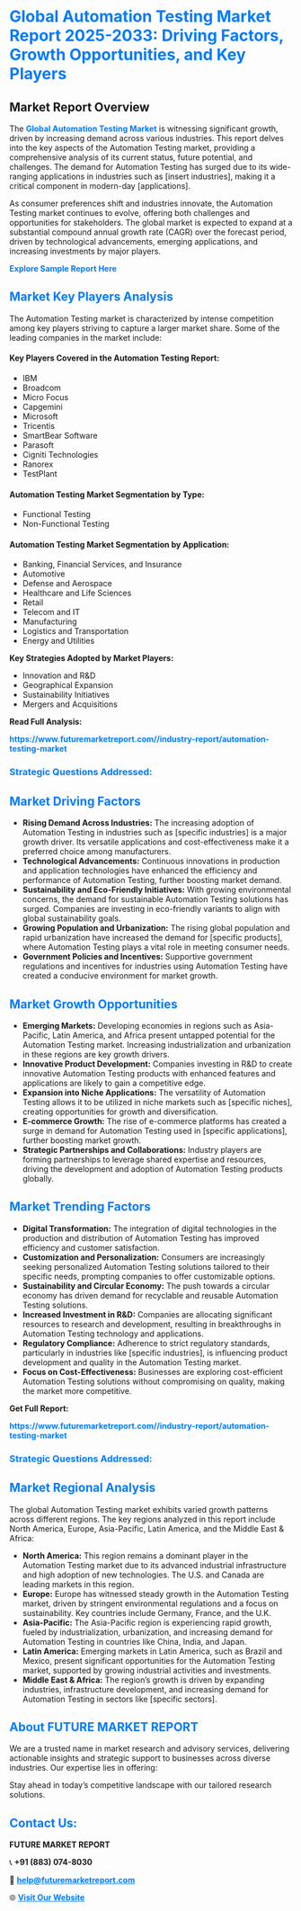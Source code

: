 <h1 style="color: #007BFF;">Global Automation Testing Market Report 2025-2033: Driving Factors, Growth Opportunities, and Key Players</h1>

<section id="overview">
<h2>Market Report Overview</h2>
<p>The <a href="https://www.futuremarketreport.com//industry-report/automation-testing-market" style="color: #007BFF; text-decoration: none;"><strong>Global Automation Testing Market</strong></a> is witnessing significant growth, driven by increasing demand across various industries. This report delves into the key aspects of the Automation Testing market, providing a comprehensive analysis of its current status, future potential, and challenges. The demand for Automation Testing has surged due to its wide-ranging applications in industries such as [insert industries], making it a critical component in modern-day [applications].</p>
<p>As consumer preferences shift and industries innovate, the Automation Testing market continues to evolve, offering both challenges and opportunities for stakeholders. The global market is expected to expand at a substantial compound annual growth rate (CAGR) over the forecast period, driven by technological advancements, emerging applications, and increasing investments by major players.</p>
</section>

<section id="overview">
<p><a href="https://www.futuremarketreport.com//request-sample/reportId=59883" style="color: #007BFF; text-decoration: none;"><strong>Explore Sample Report Here</strong></a></p>
</section>

<section id="key-players">
<h2 style="color: #007BFF;">Market Key Players Analysis</h2>
<p>The Automation Testing market is characterized by intense competition among key players striving to capture a larger market share. Some of the leading companies in the market include:</p>
<h4>Key Players Covered in the Automation Testing Report:</h4>
<ul><li>IBM</li><li>Broadcom</li><li>Micro Focus</li><li>Capgemini</li><li>Microsoft</li><li>Tricentis</li><li>SmartBear Software</li><li>Parasoft</li><li>Cigniti Technologies</li><li>Ranorex</li><li>TestPlant</li></ul>
<h4>Automation Testing Market Segmentation by Type:</h4>
<ul><li>Functional Testing</li><li>Non-Functional Testing</li></ul>

<h4>Automation Testing Market Segmentation by Application:</h4>
<ul><li>Banking, Financial Services, and Insurance</li><li>Automotive</li><li>Defense and Aerospace</li><li>Healthcare and Life Sciences</li><li>Retail</li><li>Telecom and IT</li><li>Manufacturing</li><li>Logistics and Transportation</li><li>Energy and Utilities</li></ul>
<p><strong>Key Strategies Adopted by Market Players:</strong></p>
<ul>
<li>Innovation and R&D</li>
<li>Geographical Expansion</li>
<li>Sustainability Initiatives</li>
<li>Mergers and Acquisitions</li>
</ul>
</section>

<section>
<p><strong>Read Full Analysis: </strong></p><a href="https://www.futuremarketreport.com//industry-report/automation-testing-market" style="color: #007BFF; text-decoration: none;"><strong>https://www.futuremarketreport.com//industry-report/automation-testing-market</strong></a>
<h3 style="color: #007BFF;">Strategic Questions Addressed:</h3>
</section>

<section id="driving-factors">
<h2 style="color: #007BFF;">Market Driving Factors</h2>
<ul>
<li><strong>Rising Demand Across Industries:</strong> The increasing adoption of Automation Testing in industries such as [specific industries] is a major growth driver. Its versatile applications and cost-effectiveness make it a preferred choice among manufacturers.</li>
<li><strong>Technological Advancements:</strong> Continuous innovations in production and application technologies have enhanced the efficiency and performance of Automation Testing, further boosting market demand.</li>
<li><strong>Sustainability and Eco-Friendly Initiatives:</strong> With growing environmental concerns, the demand for sustainable Automation Testing solutions has surged. Companies are investing in eco-friendly variants to align with global sustainability goals.</li>
<li><strong>Growing Population and Urbanization:</strong> The rising global population and rapid urbanization have increased the demand for [specific products], where Automation Testing plays a vital role in meeting consumer needs.</li>
<li><strong>Government Policies and Incentives:</strong> Supportive government regulations and incentives for industries using Automation Testing have created a conducive environment for market growth.</li>
</ul>
</section>

<section id="growth-opportunities">
<h2 style="color: #007BFF;">Market Growth Opportunities</h2>
<ul>
<li><strong>Emerging Markets:</strong> Developing economies in regions such as Asia-Pacific, Latin America, and Africa present untapped potential for the Automation Testing market. Increasing industrialization and urbanization in these regions are key growth drivers.</li>
<li><strong>Innovative Product Development:</strong> Companies investing in R&D to create innovative Automation Testing products with enhanced features and applications are likely to gain a competitive edge.</li>
<li><strong>Expansion into Niche Applications:</strong> The versatility of Automation Testing allows it to be utilized in niche markets such as [specific niches], creating opportunities for growth and diversification.</li>
<li><strong>E-commerce Growth:</strong> The rise of e-commerce platforms has created a surge in demand for Automation Testing used in [specific applications], further boosting market growth.</li>
<li><strong>Strategic Partnerships and Collaborations:</strong> Industry players are forming partnerships to leverage shared expertise and resources, driving the development and adoption of Automation Testing products globally.</li>
</ul>
</section>

<section id="trending-factors">
<h2 style="color: #007BFF;">Market Trending Factors</h2>
<ul>
<li><strong>Digital Transformation:</strong> The integration of digital technologies in the production and distribution of Automation Testing has improved efficiency and customer satisfaction.</li>
<li><strong>Customization and Personalization:</strong> Consumers are increasingly seeking personalized Automation Testing solutions tailored to their specific needs, prompting companies to offer customizable options.</li>
<li><strong>Sustainability and Circular Economy:</strong> The push towards a circular economy has driven demand for recyclable and reusable Automation Testing solutions.</li>
<li><strong>Increased Investment in R&D:</strong> Companies are allocating significant resources to research and development, resulting in breakthroughs in Automation Testing technology and applications.</li>
<li><strong>Regulatory Compliance:</strong> Adherence to strict regulatory standards, particularly in industries like [specific industries], is influencing product development and quality in the Automation Testing market.</li>
<li><strong>Focus on Cost-Effectiveness:</strong> Businesses are exploring cost-efficient Automation Testing solutions without compromising on quality, making the market more competitive.</li>
</ul>
</section>

<section>
<p><strong>Get Full Report: </strong></p><a href="https://www.futuremarketreport.com//industry-report/automation-testing-market" style="color: #007BFF; text-decoration: none;"><strong>https://www.futuremarketreport.com//industry-report/automation-testing-market</strong></a>
<h3 style="color: #007BFF;">Strategic Questions Addressed:</h3>
</section>


<section id="regional-analysis">
<h2 style="color: #007BFF;">Market Regional Analysis</h2>
<p>The global Automation Testing market exhibits varied growth patterns across different regions. The key regions analyzed in this report include North America, Europe, Asia-Pacific, Latin America, and the Middle East & Africa:</p>
<ul>
<li><strong>North America:</strong> This region remains a dominant player in the Automation Testing market due to its advanced industrial infrastructure and high adoption of new technologies. The U.S. and Canada are leading markets in this region.</li>
<li><strong>Europe:</strong> Europe has witnessed steady growth in the Automation Testing market, driven by stringent environmental regulations and a focus on sustainability. Key countries include Germany, France, and the U.K.</li>
<li><strong>Asia-Pacific:</strong> The Asia-Pacific region is experiencing rapid growth, fueled by industrialization, urbanization, and increasing demand for Automation Testing in countries like China, India, and Japan.</li>
<li><strong>Latin America:</strong> Emerging markets in Latin America, such as Brazil and Mexico, present significant opportunities for the Automation Testing market, supported by growing industrial activities and investments.</li>
<li><strong>Middle East & Africa:</strong> The region’s growth is driven by expanding industries, infrastructure development, and increasing demand for Automation Testing in sectors like [specific sectors].</li>
</ul>
</section>

<footer>
<h2 style="color: #007BFF;">About FUTURE MARKET REPORT</h2>
<p>We are a trusted name in market research and advisory services, delivering actionable insights and strategic support to businesses across diverse industries. Our expertise lies in offering:</p>

<p>Stay ahead in today’s competitive landscape with our tailored research solutions.</p>

<h2 style="color: #007BFF;">Contact Us:</h2>
<p><strong>FUTURE MARKET REPORT</strong></p>
<p>📞 <strong>+91 (883) 074-8030</strong></p>
<p>📧 <strong><a href="mailto:help@futuremarketreport.com" style="color: #007BFF;">help@futuremarketreport.com</a></strong></p>
<p>🌐 <strong><a href="https://www.futuremarketreport.com/" style="color: #007BFF;">Visit Our Website</a></strong></p>
</footer>